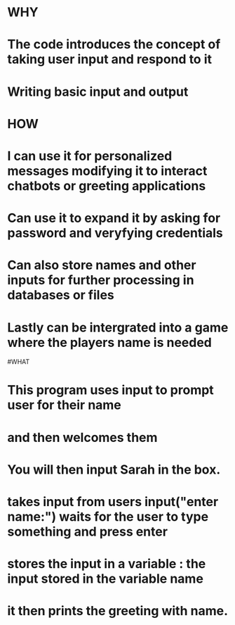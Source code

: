 # WHY
# The code introduces the concept of taking user input and respond to it
# Writing basic input and output

# HOW
# I can use it for personalized messages modifying it to interact chatbots or greeting applications
# Can use it to expand it by asking for password and veryfying credentials
# Can also store names and other inputs for further processing in databases or files
# Lastly can be intergrated into a game where the players name is needed

#WHAT
# This program uses input to prompt user for their name 
# and then welcomes them
# You will then input Sarah in the box.
# takes input from users input("enter name:") waits for the user to type something and press enter
# stores the input in a variable : the input stored in the variable name
# it then prints the greeting with name.
